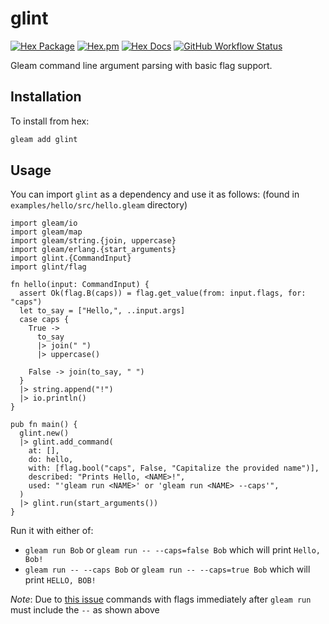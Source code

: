 # glint

[![Hex Package](https://img.shields.io/hexpm/v/glint?color=ffaff3&label=%F0%9F%93%A6)](https://hex.pm/packages/glint)
[![Hex.pm](https://img.shields.io/hexpm/dt/glint?color=ffaff3)](https://hex.pm/packages/glint)
[![Hex Docs](https://img.shields.io/badge/hex-docs-ffaff3?label=%F0%9F%93%9A)](https://hexdocs.pm/glint/)
[![GitHub Workflow Status](https://img.shields.io/github/workflow/status/tanklesxl/glint/test)](https://github.com/tanklesxl/glint/actions)

Gleam command line argument parsing with basic flag support.

## Installation

To install from hex:

```sh
gleam add glint
```

## Usage

You can import `glint` as a dependency and use it as follows:
(found in `examples/hello/src/hello.gleam` directory)

```gleam
import gleam/io
import gleam/map
import gleam/string.{join, uppercase}
import gleam/erlang.{start_arguments}
import glint.{CommandInput}
import glint/flag

fn hello(input: CommandInput) {
  assert Ok(flag.B(caps)) = flag.get_value(from: input.flags, for: "caps")
  let to_say = ["Hello,", ..input.args]
  case caps {
    True ->
      to_say
      |> join(" ")
      |> uppercase()

    False -> join(to_say, " ")
  }
  |> string.append("!")
  |> io.println()
}

pub fn main() {
  glint.new()
  |> glint.add_command(
    at: [],
    do: hello,
    with: [flag.bool("caps", False, "Capitalize the provided name")],
    described: "Prints Hello, <NAME>!",
    used: "'gleam run <NAME>' or 'gleam run <NAME> --caps'",
  )
  |> glint.run(start_arguments())
}

```

Run it with either of:

- `gleam run Bob` or `gleam run -- --caps=false Bob`  which will print `Hello, Bob!`
- `gleam run -- --caps Bob` or  `gleam run -- --caps=true Bob`  which will print `HELLO, BOB!`

*Note*: Due to [this issue](https://github.com/gleam-lang/gleam/issues/1457) commands with flags immediately after `gleam run` must include the `--` as shown above
